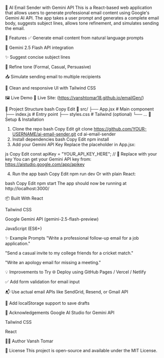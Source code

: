 📧 AI Email Sender with Gemini API
This is a React-based web application that allows users to generate professional email content using Google's Gemini AI API. The app takes a user prompt and generates a complete email body, suggests subject lines, allows tone refinement, and simulates sending the email.




🚀 Features
✅ Generate email content from natural language prompts

🧠 Gemini 2.5 Flash API integration

✨ Suggest concise subject lines

🎨 Refine tone (Formal, Casual, Persuasive)

📤 Simulate sending email to multiple recipients

🧼 Clean and responsive UI with Tailwind CSS

🖼️ Live Demo
🔗 Live Site: (https://vanshtomar18.github.io/emailGen/)


📂 Project Structure
bash
Copy
Edit
📁 src/
├── App.jsx            # Main component
├── index.js           # Entry point
├── styles.css         # Tailwind (optional)
└── ...
🔑 Setup & Installation
1. Clone the repo
bash
Copy
Edit
git clone https://github.com/YOUR-USERNAME/ai-email-sender.git
cd ai-email-sender
2. Install dependencies
bash
Copy
Edit
npm install
3. Add your Gemini API Key
Replace the placeholder in App.jsx:

js
Copy
Edit
const apiKey = "YOUR_API_KEY_HERE"; // 🔁 Replace with your key
You can get your Gemini API key from: https://aistudio.google.com/app/apikey

4. Run the app
bash
Copy
Edit
npm run dev
Or with plain React:

bash
Copy
Edit
npm start
The app should now be running at http://localhost:3000/

📦 Built With
React

Tailwind CSS

Google Gemini API (gemini-2.5-flash-preview)

JavaScript (ES6+)

✨ Example Prompts
"Write a professional follow-up email for a job application."

"Send a casual invite to my college friends for a cricket match."

"Write an apology email for missing a meeting."

💡 Improvements to Try
🌐 Deploy using GitHub Pages / Vercel / Netlify

✅ Add form validation for email input

📬 Use actual email APIs like SendGrid, Resend, or Gmail API

💾 Add localStorage support to save drafts

🙌 Acknowledgements
Google AI Studio for Gemini API

Tailwind CSS

React

🧑‍💻 Author
Vansh Tomar


📜 License
This project is open-source and available under the MIT License.
